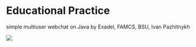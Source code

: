 # Educational Practice 
simple multiuser webchat on Java by Exadel, FAMCS, BSU, Ivan Pazhitnykh

<img src="http://res.cloudinary.com/dzsjwgjii/image/upload/v1464646016/chat_up.png"/>
